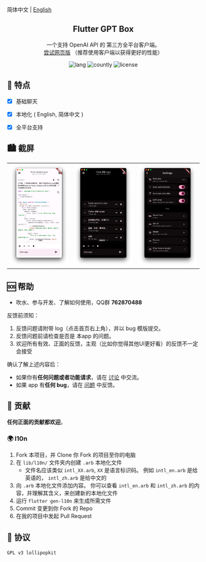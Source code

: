 简体中文 | [English](README.md)

<h2 align="center">
  Flutter GPT Box
</h2>

<p align="center">
一个支持 OpenAI API 的 第三方全平台客户端。
<br>
<a href="https://gpt.lolli.tech/">尝试网页版</a> （推荐使用客户端以获得更好的性能）
</p>

<!-- Badges-->
<p align="center">
  <img alt="lang" src="https://img.shields.io/badge/lang-dart-pink">
  <img alt="countly" src="https://img.shields.io/badge/analysis-countly-pink">
  <img alt="license" src="https://img.shields.io/badge/license-GPLv3-pink">
</p>


## 🔖 特点
- [x] 基础聊天
- [x] 本地化 ( English, 简体中文 )
- [x] 全平台支持


## 🏙️ 截屏
<table>
  <tr>
    <td>
	    <img width="277px" src="media/main.png">
    </td>
    <td>
	    <img width="277px" src="media/history.png">
    </td>
    <td>
	    <img width="277px" src="media/settings.png">
    </td>
  </tr>
</table>


<!-- ## ⬇️ 使用
平台 | 支持 | 签名
:-: | :-: | :-:
[iOS](https://apps.apple.com/app/id1586449703) / [Android](https://res.lolli.tech/gpt/latest.apk) / [macOS](https://apps.apple.com/app/id1586449703) | 完整 | 个人可信签名
[Linux](https://res.lolli.tech/gpt/latest.AppImage) / [Windows](https://res.lolli.tech/gpt/latest.win.zip) | 未测试 | Flutter 默认签名

- 由于中国政策原因，且**目前**无法完成[备案](https://github.com/lollipopkit/flutter_server_box/discussions/180)。请移步 AppStore 其他区下载。
- 关于安全：
  - 为了防止注入攻击等因素，请勿从不可信来源下载。
  - 由于 `Linux / Windows` 使用了默认签名，因此建议[自行构建](https://github.com/lollipopkit/flutter_server_box/wiki/%E4%B8%BB%E9%A1%B5#%E8%87%AA%E7%BC%96%E8%AF%91)。 -->


## 🆘 帮助

- 吹水、参与开发、了解如何使用，QQ群 **762870488**

反馈前须知：
1. 反馈问题请附带 log（点击首页右上角），并以 bug 模版提交。
2. 反馈问题前请检查是否是 本app 的问题。
3. 欢迎所有有效、正面的反馈，主观（比如你觉得其他UI更好看）的反馈不一定会接受

确认了解上述内容后：
- 如果你有**任何问题或者功能请求**，请在 [讨论](https://github.com/lollipopkit/flutter_gpt_box/discussions/new/choose) 中交流。
- 如果 app 有**任何 bug**，请在 [问题](https://github.com/lollipopkit/flutter_gpt_box/issues/new) 中反馈。


## 🧱 贡献
**任何正面的贡献都欢迎**。

### 🌍 l10n
1. Fork 本项目，并 Clone 你 Fork 的项目至你的电脑
2. 在 `lib/l10n/` 文件夹内创建 `.arb` 本地化文件
   - 文件名应该类似 `intl_XX.arb`,  `XX` 是语言标识码。 例如 `intl_en.arb` 是给英语的， `intl_zh.arb` 是给中文的
3. 向 `.arb` 本地化文件添加内容。 你可以查看 `intl_en.arb` 和 `intl_zh.arb` 的内容，并理解其含义，来创建新的本地化文件
4. 运行 `flutter gen-l10n` 来生成所需文件
5. Commit 变更到你 Fork 的 Repo
6. 在我的项目中发起 Pull Request


## 📝 协议
`GPL v3 lollipopkit`
